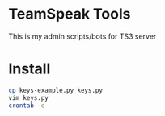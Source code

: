 TeamSpeak Tools
========

This is my admin scripts/bots for TS3 server

Install
========

```bash
cp keys-example.py keys.py
vim keys.py
crontab -e
```
